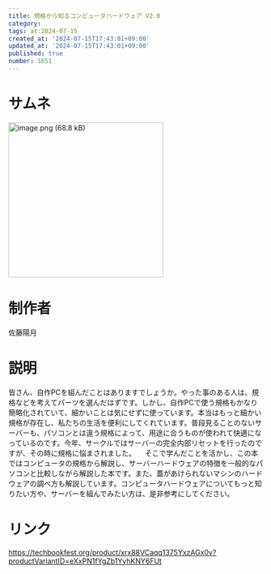 ```yaml
---
title: 規格から知るコンピュータハードウェア V2.0
category:
tags: at:2024-07-15
created_at: '2024-07-15T17:43:01+09:00'
updated_at: '2024-07-15T17:43:01+09:00'
published: true
number: 1651
---
```


# サムネ
<img width="306" alt="image.png (68.8 kB)" src="/img/1651/457275b2-c0ae-4bca-b89c-95c0ba5f3d5f.webp">


# 制作者
佐藤陽月

# 説明
皆さん、自作PCを組んだことはありますでしょうか。やった事のある人は、規格などを考えてパーツを選んだはずです。しかし、自作PCで使う規格もかなり簡略化されていて、細かいことは気にせずに使っています。本当はもっと細かい規格が存在し、私たちの生活を便利にしてくれています。普段見ることのないサーバーも、パソコンとは違う規格によって、用途に合うものが使われて快適になっているのです。今年、サークルではサーバーの完全内部リセットを行ったのですが、その時に規格に悩まされました。
　そこで学んだことを活かし、この本ではコンピュータの規格から解説し、サーバーハードウェアの特徴を一般的なパソコンと比較しながら解説した本です。また、蓋があけられないマシンのハードウェアの調べ方も解説しています。コンピュータハードウェアについてもっと知りたい方や、サーバーを組んでみたい方は、是非参考にしてください。

# リンク
https://techbookfest.org/product/xrx88VCaqq1375YxzAGx0v?productVariantID=eXxPN1fYgZb1YyhKNY6FUt

